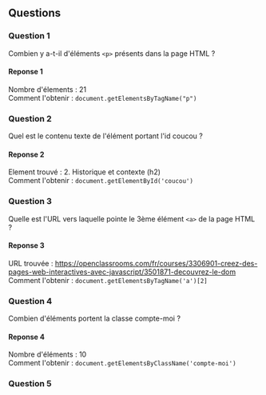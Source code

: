 ## Questions 

### Question 1

Combien y a-t-il d'éléments `<p>` présents dans la page HTML ?

#### Reponse 1

Nombre d'élements : 21
<br>
Comment l'obtenir : `document.getElementsByTagName("p")`

### Question 2

Quel est le contenu texte de l'élément portant l'id coucou ?

#### Reponse 2

Element trouvé : 2. Historique et contexte (h2)
<br>
Comment l'obtenir : `document.getElementById('coucou')`

### Question 3

Quelle est l'URL vers laquelle pointe le 3ème élément `<a>` de la page HTML ?

#### Reponse 3

URL trouvée : https://openclassrooms.com/fr/courses/3306901-creez-des-pages-web-interactives-avec-javascript/3501871-decouvrez-le-dom
<br>
Comment l'obtenir : `document.getElementsByTagName('a')[2]`

### Question 4

Combien d'éléments portent la classe compte-moi ? 

#### Reponse 4

Nombre d'éléments : 10
<br>
Comment l'obtenir : `document.getElementsByClassName('compte-moi')`

### Question 5